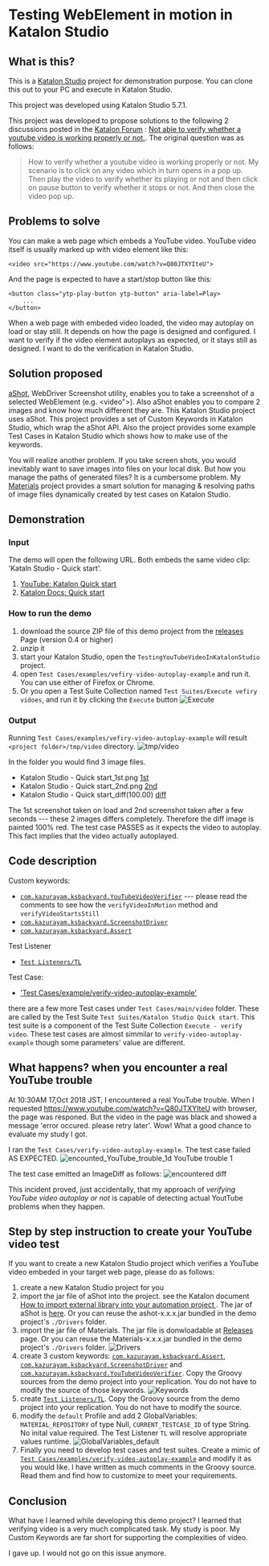 Testing WebElement in motion in Katalon Studio
=====

## What is this?

This is a [Katalon Studio](https://www.katalon.com/) project for demonstration purpose. You can clone this out to your PC and execute in Katalon Studio.

This project was developed using Katalon Studio 5.7.1.

This project was developed to propose solutions to the following 2 discussions posted in the [Katalon Forum](https://forum.katalon.com/discussions) : [Not able to verify whether a youtube video is working properly or not.](https://forum.katalon.com/discussion/9904/not-able-to-verify-whether-a-youtube-video-is-working-properly-or-not).
The original question was as follows:
>How to verify whether a youtube video is working properly or not. My scenario is to click on any video which in turn opens in a pop up. Then play the video to verify whether its playing or not and then click on pause button to verify whether it stops or not. And then close the video pop up.

## Problems to solve

You can make a web page which embeds a YouTube video. YouTube video itself is usually marked up with video element like this:
```
<video src="https://www.youtube.com/watch?v=Q80JTXYIteU">
```

And the page is expected to have a start/stop button like this:
```
<button class="ytp-play-button ytp-button" aria-label=Play>
    ...
</button>
```

When a web page with embeded video loaded, the video may autoplay on load or stay still. It depends on how the page is designed and configured. I want to verify if the video element autoplays as expected, or it stays still as designed. I want to do the verification in Katalon Studio.

## Solution proposed

[aShot](https://github.com/yandex-qatools/ashot), WebDriver Screenshot utility, enables you to take a screenshot of a selected WebElement (e.g. <video">). Also aShot enables you to compare 2 images and know how much different they are. This Katalon Studio project uses aShot. This project provides a set of Custom Keywords in Katalon Studio, which wrap the aShot API. Also the project provides some example Test Cases in Katalon Studio which shows how to make use of the keywords.

You will realize another problem. If you take screen shots, you would inevitably want to save images into files on your local disk. But how you manage the paths of generated files? It is a cumbersome problem. My [Materials](https://github.com/kazurayam/Materials) project provides a smart solution for managing & resolving paths of image files dynamically created by test cases on Katalon Studio.

## Demonstration

### Input

The demo will open the following URL. Both embeds the same video clip: 'Kataln Studio - Quick start'.

1. [YouTube: Katalon Quick start](https://www.youtube.com/watch?v=Q80JTXYIteU)
2. [Katalon Docs: Quick start](https://docs.katalon.com/katalon-studio/tutorials/quick_start.html)

### How to run the demo

1. download the source ZIP file of this demo project from the [releases](https://github.com/kazurayam/TestingYouTubeVideoInKatalonStudio/releases) Page (version 0.4 or higher)
2. unzip it
3. start your Katalon Studio, open the `TestingYouTubeVideoInKatalonStudio` project.
4. open `Test Cases/examples/vefiry-video-autoplay-example` and run it. You can use either of Firefox or Chrome.
5. Or you open a Test Suite Collection named `Test Suites/Execute vefiry vidoes`, and run it by clicking the `Execute` button ![Execute](docs/images/TestSuiteCollection_Execute.PNG)

### Output

Running `Test Cases/examples/vefiry-video-autoplay-example` will result `<project folder>/tmp/video` directory.
![tmp/video](docs/images/tmp_video.png)

In the folder you would find 3 image files.
- Katalon Studio - Quick start_1st.png  [1st](docs/images/tmp/video/Katalon%20Studio%20-%20Quick%20start_1st.png)
- Katalon Studio - Quick start_2nd.png  [2nd](docs/images/tmp/video/Katalon%20Studio%20-%20Quick%20start_2nd.png)
- Katalon Studio - Quick start_diff(100.00) [diff](docs/images/tmp/video/Katalon%20Studio%20-%20Quick%20start_diff%28100.00%29.png)

The 1st screenshot taken on load and 2nd screenshot taken after a few seconds --- these 2 images differs completely. Therefore the diff image is painted 100% red. The test case PASSES as it expects the video to autoplay. This fact implies that the video actually autoplayed.

## Code description

Custom keywords:

- [`com.kazurayam.ksbackyard.YouTubeVideoVerifier`](Keywords/com/kazurayam/ksbackyard/YouTubeVideoVerifier.groovy) --- please read the comments to see how the `verifyVideoInMotion` method and `verifyVideoStartsStill`
- [`com.kazurayam.ksbackyard.ScreenshotDriver`](Keywords/com/kazurayam/ksbackyard/ScreenshotDriver.groovy)
- [`com.kazurayam.ksbackyard.Assert`](Keywords/com/kazurayam/ksbackyard/Assert.groovy)

Test Listener
- [`Test Listeners/TL`](Test%20Listeners/TL.groovy)

Test Case:
- ['Test Cases/example/verify-video-autoplay-example'](Scripts/examples/verify-video-autoplay-example/Script1539742369958.groovy)

there are a few more Test cases under `Test Cases/main/video` folder. These are called by the Test Suite `Test Suites/Katalon Studio Quick start`. This test suite is a component of the Test Suite Collection `Execute - verify video`. These test cases are almost simmilar to `verify-video-autoplay-example` though some parameters' value are different.

## What happens? when you encounter a real YouTube trouble

At 10:30AM 17,Oct 2018 JST, I encountered a real YouTube trouble.
When I requested https://www.youtube.com/watch?v=Q80JTXYIteU with browser, the page was responed. But the video in the page was black and
showed a message 'error occured. please retry later'. Wow! What a good chance to evaluate my study I got.

I ran the `Test Cases/verify-video-autoplay-example`. The test case failed AS EXPECTED.
![encounted_YouTube_trouble_1d YouTube trouble 1](docs/images/encountered_YouTube_trouble_1.png)

The test case emitted an ImageDiff as follows:
![encountered diff](docs/images/Katalon%20Studio%20-%20Quick%20start_diff%2812.09%29FAILED.png)

This incident proved, just accidentally, that my approach of *verifying YouTube video autoplay or not* is capable of detecting actual YoutTube problems when they happen.


## Step by step instruction to create your YouTube video test


If you want to create a new Katalon Studio project which verifies a YouTube video embeded in your target web page, please do as follows:

1. create a new Katalon Studio project for you
2. import the jar file of aShot into the project. see the Katalon document [How to import external library into your automation project ](https://docs.katalon.com/katalon-studio/tutorials/import_java_library.html). The jar of aShot is [here](https://mvnrepository.com/artifact/ru.yandex.qatools.ashot/ashot/1.5.4). Or you can reuse the ashot-x.x.x.jar bundled in the demo project's  `./Drivers` folder.
3. import the jar file of Materials. The jar file is donwloadable at [Releases](https://github.com/kazurayam/Materials/releases) page. Or you can reuse the Materials-x.x.x.jar bundled in the demo project's `./Drivers` folder.
![Drivers](docs/images/Drivers.PNG)
4. create 3 custom keywords:  [`com.kazurayam.ksbackyard.Assert`](Keywords/com/kazurayam/ksbackyard/Assert.groovy), [`com.kazurayam.ksbackyard.ScreenshotDriver`](Keywords/com/kazurayam/ksbackyard/ScreenshotDriver.groovy) and [`com.kazurayam.ksbackyard.YouTubeVideoVerifier`](Keywords/com/kazurayam/ksbackyard/YouTubeVideoVerifier.groovy). Copy the Groovy sources from the demo project into your replication. You do not have to modify the source of those keywords. ![Keywords](docs/images/Keywords.PNG)
5. create [`Test Listeners/TL`](Test%20Listeners/TL.groovy). Copy the Groovy source from the demo project into your replication. You do not have to modify the source.
6. modify the `default` Profile and add 2 GlobalVariables: `MATERIAL_REPOSITORY` of type Null, `CURRENT_TESTCASE_ID` of type String. No inital value required. The Test Listener `TL` will resolve appropriate values runtime. ![GlobalVariables_default](docs/images/GlobalVariables_default.PNG)
7. Finally you need to develop test cases and test suites. Create a mimic of [`Test Cases/examples/verify-video-autoplay-example`](Scripts/examples/verify-video-autoplay-example/Script1539742369958.groovy) and modify it as you would like. I have written as much comments in the Groovy source. Read them and find how to customize to meet your requirements.

## Conclusion

What have I learned while developing this demo project? I learned that verifying video is a very much complicated task. My study is poor. My Custom Keywords are far short for supporting the complexities of video.

I gave up. I would not go on this issue anymore.
